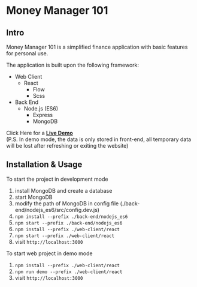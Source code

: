 Money Manager 101
================
## Intro

Money Manager 101 is a simplified finance application with basic features for personal use.

The application is built upon the following framework:

- Web Client
    - React
        - Flow
        - Scss
- Back End
    - Node.js (ES6)
        - Express
        - MongoDB

Click Here for a [**Live Demo**](http://localhost:3000/) </br>
(P.S. In demo mode, the data is only stored in front-end, all temporary data will be lost after refreshing or exiting the website)

## Installation & Usage 

To start the project in development mode
1. install MongoDB and create a database
2. start MongoDB
3. modify the path of MongoDB in config file (./back-end/nodejs_es6/src/config.dev.js)
3. `npm install --prefix ./back-end/nodejs_es6`
2. `npm start --prefix ./back-end/nodejs_es6`
4. `npm install --prefix ./web-client/react`
5. `npm start --prefix ./web-client/react`
6. visit `http://localhost:3000`

To start web project in demo mode
1. `npm install --prefix ./web-client/react`
2. `npm run demo --prefix ./web-client/react`
3. visit `http://localhost:3000`



